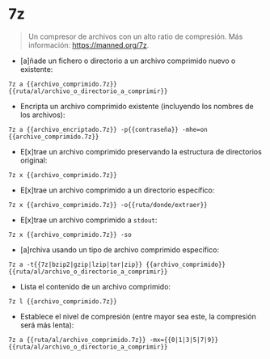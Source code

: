# 7z

> Un compresor de archivos con un alto ratio de compresión.
> Más información: <https://manned.org/7z>.

- [a]ñade un fichero o directorio a un archivo comprimido nuevo o existente:

`7z a {{archivo_comprimido.7z}} {{ruta/al/archivo_o_directorio_a_comprimir}}`

- Encripta un archivo comprimido existente (incluyendo los nombres de los archivos):

`7z a {{archivo_encriptado.7z}} -p{{contraseña}} -mhe=on {{archivo_comprimido.7z}}`

- E[x]trae un archivo comprimido preservando la estructura de directorios original:

`7z x {{archivo_comprimido.7z}}`

- E[x]trae un archivo comprimido a un directorio específico:

`7z x {{archivo_comprimido.7z}} -o{{ruta/donde/extraer}}`

- E[x]trae un archivo comprimido a `stdout`:

`7z x {{archivo_comprimido.7z}} -so`

- [a]rchiva usando un tipo de archivo comprimido específico:

`7z a -t{{7z|bzip2|gzip|lzip|tar|zip}} {{archivo_comprimido}} {{ruta/al/archivo_o_directorio_a_comprimir}}`

- Lista el contenido de un archivo comprimido:

`7z l {{archivo_comprimido.7z}}`

- Establece el nivel de compresión (entre mayor sea este, la compresión será más lenta):

`7z a {{ruta/al/archivo_comprimido.7z}} -mx={{0|1|3|5|7|9}} {{ruta/al/archivo_o_directorio_a_comprimir}}`

